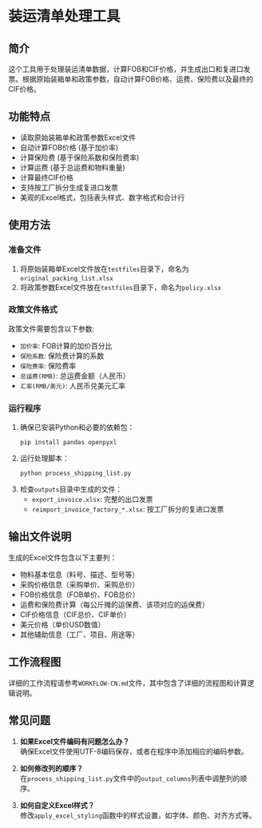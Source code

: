 # 装运清单处理工具

## 简介
这个工具用于处理装运清单数据，计算FOB和CIF价格，并生成出口和复进口发票。根据原始装箱单和政策参数，自动计算FOB价格、运费、保险费以及最终的CIF价格。

## 功能特点
- 读取原始装箱单和政策参数Excel文件
- 自动计算FOB价格 (基于加价率)
- 计算保险费 (基于保险系数和保险费率)
- 计算运费 (基于总运费和物料重量)
- 计算最终CIF价格
- 支持按工厂拆分生成复进口发票
- 美观的Excel格式，包括表头样式、数字格式和合计行

## 使用方法

### 准备文件
1. 将原始装箱单Excel文件放在`testfiles`目录下，命名为`original_packing_list.xlsx`
2. 将政策参数Excel文件放在`testfiles`目录下，命名为`policy.xlsx`

### 政策文件格式
政策文件需要包含以下参数:
- `加价率`: FOB计算的加价百分比
- `保险系数`: 保险费计算的系数
- `保险费率`: 保险费率
- `总运费(RMB)`: 总运费金额（人民币）
- `汇率(RMB/美元)`: 人民币兑美元汇率

### 运行程序
1. 确保已安装Python和必要的依赖包：
   ```
   pip install pandas openpyxl
   ```
2. 运行处理脚本：
   ```
   python process_shipping_list.py
   ```
3. 检查`outputs`目录中生成的文件：
   - `export_invoice.xlsx`: 完整的出口发票
   - `reimport_invoice_factory_*.xlsx`: 按工厂拆分的复进口发票

## 输出文件说明
生成的Excel文件包含以下主要列：
- 物料基本信息（料号、描述、型号等）
- 采购价格信息（采购单价、采购总价）
- FOB价格信息（FOB单价、FOB总价）
- 运费和保险费计算（每公斤摊的运保费、该项对应的运保费）
- CIF价格信息（CIF总价、CIF单价）
- 美元价格（单价USD数值）
- 其他辅助信息（工厂、项目、用途等）

## 工作流程图
详细的工作流程请参考`WORKFLOW-CN.md`文件，其中包含了详细的流程图和计算逻辑说明。

## 常见问题
1. **如果Excel文件编码有问题怎么办？**  
   确保Excel文件使用UTF-8编码保存，或者在程序中添加相应的编码参数。

2. **如何修改列的顺序？**  
   在`process_shipping_list.py`文件中的`output_columns`列表中调整列的顺序。

3. **如何自定义Excel样式？**  
   修改`apply_excel_styling`函数中的样式设置，如字体、颜色、对齐方式等。